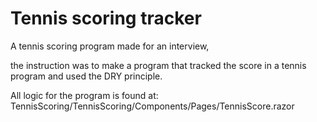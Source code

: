 # Tennis scoring tracker #
A tennis scoring program made for an interview, 

the instruction was to make a program that tracked the score in a tennis program and used the DRY principle.

All logic for the program is found at: TennisScoring/TennisScoring/Components/Pages/TennisScore.razor
